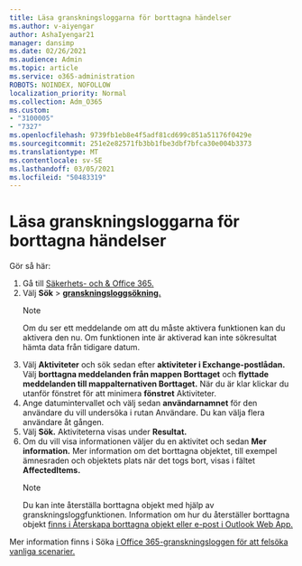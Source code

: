 ```yaml
---
title: Läsa granskningsloggarna för borttagna händelser
ms.author: v-aiyengar
author: AshaIyengar21
manager: dansimp
ms.date: 02/26/2021
ms.audience: Admin
ms.topic: article
ms.service: o365-administration
ROBOTS: NOINDEX, NOFOLLOW
localization_priority: Normal
ms.collection: Adm_O365
ms.custom:
- "3100005"
- "7327"
ms.openlocfilehash: 9739fb1eb8e4f5adf81cd699c851a51176f0429e
ms.sourcegitcommit: 251e2e82571fb3bb1fbe3dbf7bfca30e004b3373
ms.translationtype: MT
ms.contentlocale: sv-SE
ms.lasthandoff: 03/05/2021
ms.locfileid: "50483319"
---
```

# <a name="read-the-audit-logs-for-deleted-events"></a>Läsa granskningsloggarna för borttagna händelser

Gör så här:

1. Gå till [Säkerhets- och & Office 365.](https://go.microsoft.com/fwlink/p/?linkid=2077143)
1. Välj **Sök**  >  [**granskningsloggsökning.**](https://go.microsoft.com/fwlink/?linkid=2103759)
    > [!NOTE]
    > Om du ser ett meddelande om att du måste aktivera funktionen kan du aktivera den nu. Om funktionen inte är aktiverad kan inte sökresultat hämta data från tidigare datum.
1. Välj **Aktiviteter** och sök sedan efter **aktiviteter i Exchange-postlådan.** Välj **borttagna meddelanden från mappen Borttaget** och **flyttade meddelanden till mappalternativen Borttaget.** När du är klar klickar du utanför fönstret för att minimera **fönstret** Aktiviteter.
1. Ange datumintervallet och välj sedan **användarnamnet** för den användare du vill undersöka i rutan Användare. Du kan välja flera användare åt gången.
1. Välj **Sök.** Aktiviteterna visas under **Resultat.**
1. Om du vill visa informationen väljer du en aktivitet och sedan **Mer information.** Mer information om det borttagna objektet, till exempel ämnesraden och objektets plats när det togs bort, visas i fältet **AffectedItems.**
    > [!NOTE]
    > Du kan inte återställa borttagna objekt med hjälp av granskningsloggfunktionen. Information om hur du återställer borttagna objekt [finns i Återskapa borttagna objekt eller e-post i Outlook Web App.](https://go.microsoft.com/fwlink/?linkid=2103759)

Mer information finns i Söka [i Office 365-granskningsloggen för att felsöka vanliga scenarier.](https://go.microsoft.com/fwlink/?linkid=2103944)
